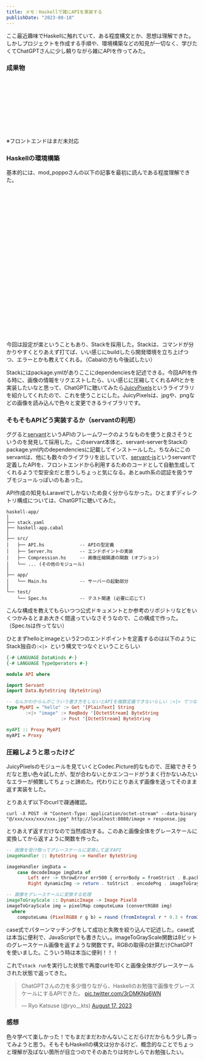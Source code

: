 ```yaml
---
title: メモ：Haskellで雑にAPIを実装する
publishDate: "2023-08-18"
---
```


ここ最近趣味でHaskellに触れていて、ある程度構文とか、思想は理解できた。しかしプロジェクトを作成する手順や、環境構築などの知見が一切なく、学びたくてChatGPTさんに少し頼りながら雑にAPIを作ってみた。

### 成果物

<div class="iframely-embed"><div class="iframely-responsive" style="height: 140px; padding-bottom: 0;"><a href="https://github.com/ryokatsuse/example-image-effect-app" data-iframely-url="//iframely.net/1nYhTXo?card=small"></a></div></div>

※フロントエンドはまだ未対応

### Haskellの環境構築

基本的には、mod_poppoさんの以下の記事を最初に読んである程度理解できた。

<div class="iframely-embed"><div class="iframely-responsive" style="padding-bottom: 52.5%; padding-top: 120px;"><a href="https://zenn.dev/mod_poppo/articles/haskell-setup-2023" data-iframely-url="//iframely.net/jpAYh9g"></a></div></div>


今回は設定が楽ということもあり、Stackを採用した。Stackは、コマンドが分かりやすくとりあえず打てば、いい感じにbuildしたら開発環境を立ち上げつつ、エラーとかも教えてくれる。（Cabalの方も今後試したい）

Stackにはpackage.ymlがありここにdependenciesを記述できる。今回APIを作る時に、画像の情報をリクエストしたら、いい感じに圧縮してくれるAPIとかを実装したいなと思って、ChatGPTに聴いてみたら[JuicyPixels](https://hackage.haskell.org/package/JuicyPixels)というライブラリを紹介してくれたので、これを使うことにした。JuicyPixelsは、jpgや、pngなどの画像を読み込んで色々と変更できるライブラリです。

### そもそもAPIどう実装するか（servantの利用）

ググると[servant](https://github.com/haskell-servant)というAPIのフレームワークのようなものを使うと良さそうというのを発見して採用した。このservant本体と、servant-serverをStackのpackage.yml内のdependenciesに記載してインストールした。ちなみにこのservantは、他にも数々のライブラリを出していて、[servant-js](https://github.com/haskell-servant/servant-js)というservantで定義したAPIを、フロントエンドから利用するためのコードとして自動生成してくれるようで型安全だと思うしちょっと気になる。あとauth系の認証を扱うサブモジュールっぽいのもあった。

API作成の知見もLaravelでしかないため良く分からなかった。ひとまずディレクトリ構成については、ChatGPTに聴いてみた。

```
haskell-app/
│
├── stack.yaml
├── haskell-app.cabal
│
├── src/
│   ├── API.hs             -- APIの型定義
│   ├── Server.hs          -- エンドポイントの実装
│   ├── Compression.hs     -- 画像圧縮関連の関数 (オプション)
│   └── ... (その他のモジュール)
│
├── app/
│   └── Main.hs            -- サーバーの起動部分
│
└── test/
    └── Spec.hs            -- テスト関連 (必要に応じて)
```

こんな構成を教えてもらいつつ公式ドキュメントとか参考のリポジトリなどをいくつかみるとまあ大きく間違っていなさそうなので、この構成で作った。（Spec.tsは作ってない）

ひとまずhelloとimageという2つのエンドポイントを定義するのは以下のようにStack独自の```:<|> ```という構文でつなぐということらしい

```haskell
{-# LANGUAGE DataKinds #-}
{-# LANGUAGE TypeOperators #-}

module API where

import Servant
import Data.ByteString (ByteString)

-- なんかわからんがこういう書き方をしないとAPIを複数定義できないらしい :<|> でつなぐ
type MyAPI = "hello" :> Get '[PlainText] String
       :<|> "image" :> ReqBody '[OctetStream] ByteString
                    :> Post '[OctetStream] ByteString

myAPI :: Proxy MyAPI
myAPI = Proxy

```

### 圧縮しようと思ったけど

JuicyPixelsのモジュールを見ていくとCodec.Picture的なもので、圧縮できそうだなと思い色々試したが、型が合わないとかエンコードがうまく行かないみたいなエラーが頻繁してちょっと諦めた。代わりにとりあえず画像を送ってそのまま返す実装をした。


とりあえず以下のcurlで疎通確認。

```
curl -X POST -H "Content-Type: application/octet-stream" --data-binary "@/xxx/xxx/xxx/xxx.jpg" http://localhost:8080/image > response.jpg

```

とりあえず返すだけなので当然成功する。このあと画像全体をグレースケールに変換してから返すように関数を作った。


```haskell
-- 画像を受け取ってグレースケールに変換して返すAPI
imageHandler :: ByteString -> Handler ByteString

imageHandler imgData =
    case decodeImage imgData of
        Left err -> throwError err500 { errorBody = fromStrict . B.pack $ "Failed to decode image: " ++  error }
        Right dynamicImg -> return . toStrict . encodePng . imageToGrayScale $ dynamicImg

-- 画像をグレースケールに変換する処理
imageToGrayScale :: DynamicImage -> Image Pixel8
imageToGrayScale img = pixelMap computeLuma (convertRGB8 img)
  where
    computeLuma (PixelRGB8 r g b) = round (fromIntegral r * 0.3 + fromIntegral g * 0.59 + fromIntegral b * 0.11)
```

case式でパターンマッチングをして成功と失敗を絞り込んで記述した。case式は本当に便利で、JavaScriptでも書きたい。。imageToGrayScale関数は8ビットのグレースケール画像を返すような関数です。RGBの取得の計算だけChatGPTを使いました。こういう時は本当に便利！！！

これで`stack run`を実行した状態で再度curlを叩くと画像全体がグレースケールされた状態で返ってきた。

<blockquote class="twitter-tweet"><p lang="ja" dir="ltr">ChatGPTさんの力を多少借りながら、Haskellのお勉強で画像をグレースケールにするAPIできた。 <a href="https://t.co/3rDMKNq6WN">pic.twitter.com/3rDMKNq6WN</a></p>&mdash; Ryo Katsuse (@ryo__kts) <a href="https://twitter.com/ryo__kts/status/1692242516626792676?ref_src=twsrc%5Etfw">August 17, 2023</a></blockquote> <script async src="https://platform.twitter.com/widgets.js" charset="utf-8"></script>


### 感想

色々学べて楽しかった！でもまだまだわかんないことだらけだからもう少し弄ってみようと思う。そもそもHaskellの構文は分かるけど、概念的なことでちょっと理解が及ばない箇所が目立つのでそのあたりは何かしらでお勉強したい。
